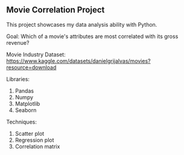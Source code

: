 ## Movie Correlation Project
This project showcases my data analysis ability with Python.

Goal: Which of a movie's attributes are most correlated with its gross revenue?

Movie Industry Dataset: https://www.kaggle.com/datasets/danielgrijalvas/movies?resource=download

Libraries:
1) Pandas
2) Numpy
3) Matplotlib
4) Seaborn

Techniques:
1) Scatter plot
2) Regression plot
3) Correlation matrix
